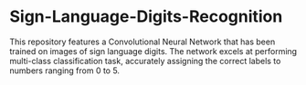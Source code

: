 # Sign-Language-Digits-Recognition
This repository features a Convolutional Neural Network that has been trained on images of sign language digits. The network excels at performing multi-class classification task, accurately assigning the correct labels to numbers ranging from 0 to 5.
